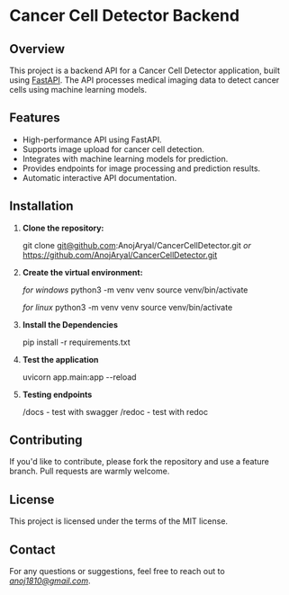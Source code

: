 # Cancer Cell Detector Backend

## Overview

This project is a backend API for a Cancer Cell Detector application, built using [FastAPI](https://fastapi.tiangolo.com/). The API processes medical imaging data to detect cancer cells using machine learning models.

## Features

- High-performance API using FastAPI.
- Supports image upload for cancer cell detection.
- Integrates with machine learning models for prediction.
- Provides endpoints for image processing and prediction results.
- Automatic interactive API documentation.


## Installation

1. **Clone the repository:**

    git clone git@github.com:AnojAryal/CancerCellDetector.git *or*
    https://github.com/AnojAryal/CancerCellDetector.git 
    

2. **Create the virtual environment:**

    *for windows*
    python3 -m venv venv
    source venv/bin/activate

    *for linux*
    python3 -m venv venv
    source venv/bin/activate


3. **Install the Dependencies**

    pip install -r requirements.txt


4. **Test the application**

    uvicorn app.main:app --reload


5. **Testing endpoints**

    /docs - test with swagger
    /redoc - test with redoc

## Contributing

If you'd like to contribute, please fork the repository and use a feature branch. Pull requests are warmly welcome.


## License
This project is licensed under the terms of the MIT license.


## Contact
For any questions or suggestions, feel free to reach out to *anoj1810@gmail.com*.

